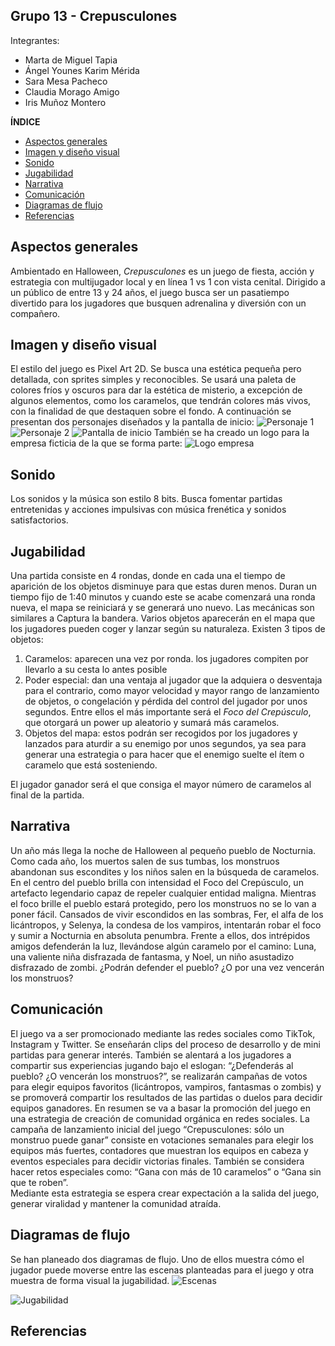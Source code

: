 ## Grupo 13 - Crepusculones

Integrantes:
* Marta de Miguel Tapia
* Ángel Younes Karim Mérida
* Sara Mesa Pacheco
* Claudia Morago Amigo
* Iris Muñoz Montero

**ÍNDICE**
  * [Aspectos generales](#aspectos-generales)
  * [Imagen y diseño visual](#imagen-y-dise-o-visual)
  * [Sonido](#sonido)
  * [Jugabilidad](#jugabilidad)
  * [Narrativa](#narrativa)
  * [Comunicación](#comunicaci-n)
  * [Diagramas de flujo](#diagramas-de-flujo)
  * [Referencias](#referencias)

## Aspectos generales
Ambientado en Halloween, _Crepusculones_ es un juego de fiesta, acción y estrategia con  multijugador local y en línea 1 vs 1 con vista cenital. Dirigido a un público de entre 13 y 24 años, el juego busca ser un pasatiempo divertido para los jugadores que busquen adrenalina y diversión con un compañero.

## Imagen y diseño visual
El estilo del juego es Pixel Art 2D. Se busca una estética pequeña pero detallada, con sprites simples y reconocibles.
Se usará una paleta de colores fríos y oscuros para dar la estética de misterio, a excepción de algunos elementos,  como los caramelos,  que tendrán colores más vivos, con la finalidad de que destaquen sobre el fondo. 
A continuación se presentan dos personajes diseñados y la pantalla de inicio:
![Personaje 1](/imagenes/personaje_1.jpeg)
![Personaje 2](/imagenes/personaje_2.jpeg)
![Pantalla de inicio](/imagenes/pantalla_de_inicio.jpeg)
También se ha creado un logo para la empresa ficticia de la que se forma parte:
![Logo empresa](/imagenes/logo_empresa.png)

## Sonido
Los sonidos y la música son estilo 8 bits. Busca fomentar partidas entretenidas y acciones impulsivas con música frenética y sonidos satisfactorios.

## Jugabilidad
Una partida consiste en 4 rondas, donde en cada una el tiempo de aparición de los objetos disminuye para que estas duren menos. Duran un tiempo fijo de 1:40 minutos y cuando este se acabe comenzará una ronda nueva, el mapa se reiniciará y se generará uno nuevo. 
Las mecánicas son similares a Captura la bandera. Varios objetos aparecerán en el mapa que los jugadores pueden coger y lanzar según su naturaleza. Existen 3 tipos de objetos:
1. Caramelos: aparecen una vez por ronda. los jugadores compiten por llevarlo a su cesta lo antes posible
2. Poder especial: dan una ventaja al jugador que la adquiera o desventaja para el contrario, como mayor velocidad y mayor rango de lanzamiento de objetos, o congelación y pérdida del control del jugador por unos segundos. Entre ellos el más importante será el _Foco del Crepúsculo_, que otorgará un power up aleatorio y sumará más caramelos.
3. Objetos del mapa: estos podrán ser recogidos por los jugadores y lanzados para aturdir a su enemigo por unos segundos, ya sea para generar una estrategia o para hacer que el enemigo suelte el ítem o caramelo que está sosteniendo.

El jugador ganador será el que consiga el mayor número de caramelos al final de la partida.

## Narrativa
Un año más llega la noche de Halloween al pequeño pueblo de Nocturnia. Como cada año, los muertos salen de sus tumbas, los monstruos abandonan sus escondites y los niños salen en la búsqueda de caramelos. 
En el centro del pueblo brilla con intensidad el Foco del Crepúsculo, un artefacto legendario capaz de repeler cualquier entidad maligna. Mientras el foco brille el pueblo estará protegido, pero los monstruos no se lo van a poner fácil.
Cansados de vivir escondidos en las sombras, Fer, el alfa de los licántropos, y Selenya, la condesa de los vampiros, intentarán robar el foco y sumir a Nocturnia en absoluta penumbra. 
Frente a ellos, dos intrépidos amigos defenderán la luz, llevándose algún caramelo por el camino: Luna, una valiente niña disfrazada de fantasma, y Noel, un niño asustadizo disfrazado de zombi.
¿Podrán defender el pueblo? ¿O por una vez vencerán los monstruos? 

## Comunicación
El juego va a ser promocionado mediante las redes sociales como TikTok, Instagram y Twitter. Se enseñarán clips del proceso de desarrollo y de mini partidas para generar interés. También se alentará a los jugadores a compartir sus experiencias jugando bajo el eslogan: “¿Defenderás al pueblo? ¿O vencerán los monstruos?”, se realizarán campañas de votos para elegir equipos favoritos (licántropos, vampiros, fantasmas o zombis) y se promoverá compartir los resultados de las partidas o duelos para decidir equipos ganadores. En resumen se va a basar la promoción del juego en una estrategia de creación de comunidad orgánica en redes sociales. 
La campaña de lanzamiento inicial del juego “Crepusculones: sólo un monstruo puede ganar” consiste en votaciones semanales para elegir los equipos más fuertes, contadores que muestran los equipos en cabeza y eventos especiales para decidir victorias finales. También se considera hacer retos especiales como: “Gana con más de 10 caramelos” o “Gana sin que te roben”.  
Mediante esta estrategia se espera crear expectación a la salida del juego, generar viralidad y mantener la comunidad atraída.

## Diagramas de flujo
Se han planeado dos diagramas de flujo. Uno de ellos muestra cómo el jugador puede moverse entre las escenas planteadas para el juego y otra muestra de forma visual la jugabilidad. 
![Escenas](/imagenes/ddf_1.jpeg)

![Jugabilidad](/imagenes/ddf_2.jpeg)

## Referencias
